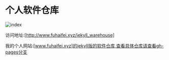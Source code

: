个人软件仓库
====
 
 ![index](http://7xrtds.com1.z0.glb.clouddn.com/img/index/Jekyll_warehouse.png)

  访问地址:[http://www.fuhaifei.xyz/jekyll_warehouse]

  我的个人网站:[www.fuhaifei.xyz]的jekyll版的软件仓库,查看具体仓库请查看gh-pages分支

[http://www.fuhaifei.xyz/jekyll_warehouse]:http://www.fuhaifei.xyz/jekyll_warehouse

[www.fuhaifei.xyz]:http://www.fuhaifei.xyz
